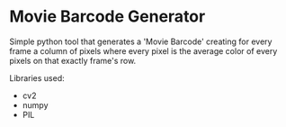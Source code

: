 # Movie Barcode Generator

Simple python tool that generates a 'Movie Barcode' creating for every frame a column of pixels where every pixel is the average color of every pixels on that exactly frame's row.

Libraries used: 
+ cv2
+ numpy
+ PIL

